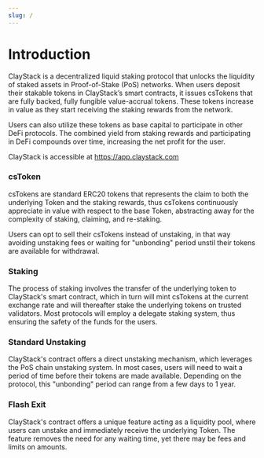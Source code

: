 ```yaml
---
slug: /
---
```


# Introduction

ClayStack is a decentralized liquid staking protocol that unlocks the liquidity of staked assets in Proof-of-Stake (PoS) networks. When users deposit their stakable tokens in ClayStack’s smart contracts, it issues csTokens that are fully backed, fully fungible value-accrual tokens. These tokens increase in value as they start receiving the staking rewards from the network.

Users can also utilize these tokens as base capital to participate in other DeFi protocols. The combined yield from staking rewards and participating in DeFi compounds over time, increasing the net profit for the user.

ClayStack is accessible at https://app.claystack.com

### csToken

csTokens are standard ERC20 tokens that represents the claim to both the underlying Token and the staking rewards, thus csTokens continuously appreciate in value with respect to the base Token, abstracting away for the complexity of staking, claiming, and re-staking.

Users can opt to sell their csTokens instead of unstaking, in that way avoiding unstaking fees or waiting for "unbonding" period unstil their tokens are available for withdrawal.

### Staking

The process of staking involves the transfer of the underlying token to ClayStack's smart contract, which in turn will mint csTokens at the current exchange rate and will thereafter stake the underlying tokens on trusted validators. Most protocols will employ a delegate staking system, thus ensuring the safety of the funds for the users.

### Standard Unstaking

ClayStack's contract offers a direct unstaking mechanism, which leverages the PoS chain unstaking system. In most cases, users will need to wait a period of time before their tokens are made available. Depending on the protocol, this "unbonding" period can range from a few days to 1 year.

### Flash Exit

ClayStack's contract offers a unique feature acting as a liquidity pool, where users can unstake and immediately receive the underlying Token. The feature removes the need for any waiting time, yet there may be fees and limits on amounts.

[//]: # (- [ClayStack LitePaper]&#40;#&#41;)

[//]: # ()
[//]: # (```)

[//]: # (TODO)

[//]: # (Add Link to LitePaper)

[//]: # (```)
